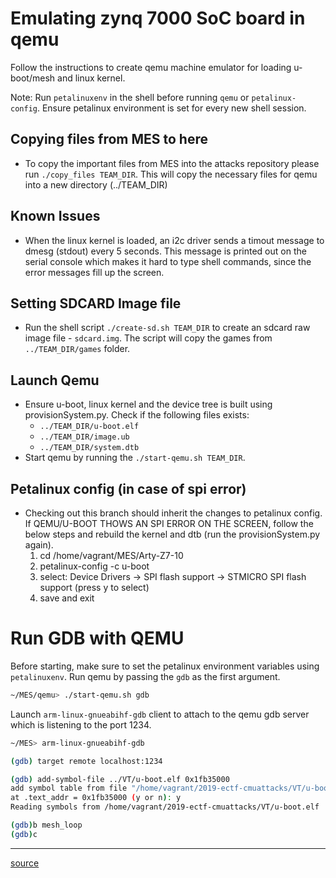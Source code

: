 # Emulating zynq 7000 SoC board in qemu
Follow the instructions to create qemu machine emulator for loading u-boot/mesh and linux kernel.

Note: Run `petalinuxenv` in the shell before running `qemu` or `petalinux-config`. Ensure petalinux environment is set for every new shell session.

## Copying files from MES to here
  * To copy the important files from MES into the attacks repository please run `./copy_files TEAM_DIR`. This will copy the necessary files for qemu into a new directory (../TEAM_DIR)

## Known Issues
  * When the linux kernel is loaded, an i2c driver sends a timout message to dmesg (stdout) every 5 seconds. This message is printed out on the serial console which makes it hard to type shell commands, since the error messages fill up the screen. 

## Setting SDCARD Image file
  * Run the shell script `./create-sd.sh TEAM_DIR` to create an sdcard raw image file - `sdcard.img`. The script will copy the games from `../TEAM_DIR/games` folder. 

## Launch Qemu
  * Ensure u-boot, linux kernel and the device tree is built using provisionSystem.py. Check if the following files exists:
    * `../TEAM_DIR/u-boot.elf`
    * `../TEAM_DIR/image.ub`
    * `../TEAM_DIR/system.dtb`
  * Start qemu by running the `./start-qemu.sh TEAM_DIR`. 

## Petalinux config (in case of spi error)
  * Checking out this branch should inherit the changes to petalinux config. If QEMU/U-BOOT THOWS AN SPI ERROR ON THE SCREEN, follow the below steps and rebuild the kernel and dtb (run the provisionSystem.py again).
    1. cd /home/vagrant/MES/Arty-Z7-10
    2. petalinux-config -c u-boot
    3. select: Device Drivers -> SPI flash support -> STMICRO SPI flash support (press y to select) 
    4. save and exit

# Run GDB with QEMU 
Before starting, make sure to set the petalinux environment variables using `petalinuxenv`. Run qemu by passing the `gdb` as the first argument. 

```bash
~/MES/qemu> ./start-qemu.sh gdb
```
Launch `arm-linux-gnueabihf-gdb` client to attach to the qemu gdb server which is listening to the port 1234. 

```bash
~/MES> arm-linux-gnueabihf-gdb 

(gdb) target remote localhost:1234

(gdb) add-symbol-file ../VT/u-boot.elf 0x1fb35000
add symbol table from file "/home/vagrant/2019-ectf-cmuattacks/VT/u-boot.elf" 
at .text_addr = 0x1fb35000 (y or n): y
Reading symbols from /home/vagrant/2019-ectf-cmuattacks/VT/u-boot.elf ...done

(gdb)b mesh_loop
(gdb)c
```

*** 

[source](https://draskodraskovic.wordpress.com/2012/05/27/debugging-u-boot-in-qemu-2/)


